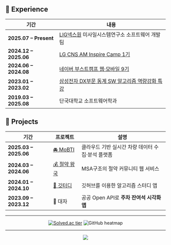 

## 📝 Experience
| 기간 | 내용 |
|------|------|
| **2025.07 – Present** | <a href="https://www.lignex1.com" target="_blank">LIG넥스원</a> 미사일시스템연구소 소프트웨어 개발팀|
| **2024.12 – 2025.06** | <a href="https://lgcnscamp.kr" target="_blank">LG CNS AM Inspire Camp 1기</a>|
| **2024.06 – 2024.08** | <a href="https://boostcamp.connect.or.kr/program_wm.html" target="_blank">네이버 부스트캠프 웹·모바일 9기</a>|
| **2023.01 – 2023.02** | <a href="https://samsungalgorithm.com" target="_blank">삼성전자 DX부문 동계 SW 알고리즘 역량강화 특강</a>|
| **2019.03 – 2025.08** | 단국대학교 소프트웨어학과|

## 🚀 Projects
| 기간 | 프로젝트 | 설명 |
|------|----------|------|
| **2025.03 – 2025.06** | <a href="https://github.com/LGCNS-Final-PJT-Team5">🚘 MoBTI</a> | 클라우드 기반 실시간 차량 데이터 수집·분석 플랫폼 |
| **2024.03 – 2024.06** | <a href="https://github.com/rndudals/MSA_Project">💰 절약 왕국</a> | MSA구조의 절약 커뮤니티 웹 서비스 |
| **2024.01 – 2024.10** | <a href="https://github.com/rndudals/gitudy">🌿 깃터디</a> | 깃허브를 이용한 알고리즘 스터디 앱 |
| **2023.09 – 2023.12** | 🚐 대자 | 공공 Open API로 **주차 잔여석 시각화 앱** |

---

  



 


<p align="center">
   <a href="https://solved.ac/gksdnfwpwk"><img src="http://mazassumnida.wtf/api/v2/generate_badge?boj=gksdnfwpwk" alt="Solved.ac tier"/></a>
  <img src="https://ghchart.rshah.org/33333/rndudals" alt="GitHub heatmap" />
</p>


---

<p align="center">
  <img src="https://capsule-render.vercel.app/api?type=waving&color=auto&height=150&section=footer"/>
</p>
